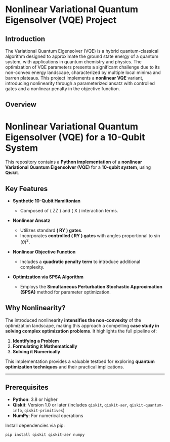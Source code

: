 # Nonlinear Variational Quantum Eigensolver (VQE) Project

## Introduction
The Variational Quantum Eigensolver (VQE) is a hybrid quantum-classical algorithm designed to approximate the ground state energy of a quantum system, with applications in quantum chemistry and physics. The optimization of VQE parameters presents a significant challenge due to its non-convex energy landscape, characterized by multiple local minima and barren plateaus. This project implements a **nonlinear VQE** variant, introducing nonlinearity through a parameterized ansatz with controlled gates and a nonlinear penalty in the objective function.

## Overview
# Nonlinear Variational Quantum Eigensolver (VQE) for a 10-Qubit System

This repository contains a **Python implementation** of a **nonlinear Variational Quantum Eigensolver (VQE)** for a **10-qubit system**, using **Qiskit**.  

## Key Features  

- **Synthetic 10-Qubit Hamiltonian**  
  - Composed of \( ZZ \) and \( X \) interaction terms.  

- **Nonlinear Ansatz**  
  - Utilizes standard **\( RY \) gates**.  
  - Incorporates **controlled \( RY \) gates** with angles proportional to $\sin(\theta)^2$.  

- **Nonlinear Objective Function**  
  - Includes a **quadratic penalty term** to introduce additional complexity.  

- **Optimization via SPSA Algorithm**  
  - Employs the **Simultaneous Perturbation Stochastic Approximation (SPSA)** method for parameter optimization.  

## Why Nonlinearity?  

The introduced nonlinearity **intensifies the non-convexity** of the optimization landscape, making this approach a compelling **case study in solving complex optimization problems**. It highlights the full pipeline of:  

1. **Identifying a Problem**  
2. **Formulating it Mathematically**  
3. **Solving it Numerically**  

This implementation provides a valuable testbed for exploring **quantum optimization techniques** and their practical implications.  

---


## Prerequisites
- **Python**: 3.8 or higher
- **Qiskit**: Version 1.0 or later (includes `qiskit`, `qiskit-aer`, `qiskit-quantum-info`, `qiskit-primitives`)
- **NumPy**: For numerical operations

Install dependencies via pip:
```bash
pip install qiskit qiskit-aer numpy
